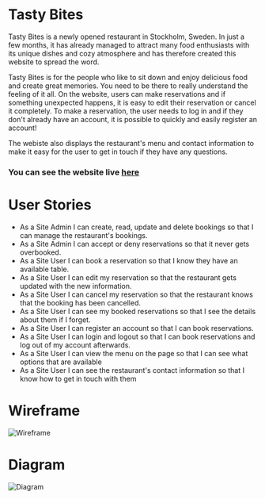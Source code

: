 # Tasty Bites

Tasty Bites is a newly opened restaurant in Stockholm, Sweden. In just a few months, it has already managed to attract many food enthusiasts with its unique dishes and cozy atmosphere and has therefore created this website to spread the word.

Tasty Bites is for the people who like to sit down and enjoy delicious food and create great memories. You need to be there to really understand the feeling of it all. On the website, users can make reservations and if something unexpected happens, it is easy to edit their reservation or cancel it completely. To make a reservation, the user needs to log in and if they don't already have an account, it is possible to quickly and easily register an account!

The webiste also displays the restaurant's menu and contact information to make it easy for the user to get in touch if they have any questions.

### You can see the website live [here](https://tasty-bites-rb-427304cf20b7.herokuapp.com/)

# User Stories

- As a Site Admin I can create, read, update and delete bookings so that I can manage the restaurant's bookings.
- As a Site Admin I can accept or deny reservations so that it never gets overbooked.
- As a Site User I can book a reservation so that I know they have an available table.
- As a Site User I can edit my reservation so that the restaurant gets updated with the new information.
- As a Site User I can cancel my reservation so that the restaurant knows that the booking has been cancelled.
- As a Site User I can see my booked reservations so that I see the details about them if I forget.
- As a Site User I can register an account so that I can book reservations.
- As a Site User I can login and logout so that I can book reservations and log out of my account afterwards.
- As a Site User I can view the menu on the page so that I can see what options that are available
- As a Site User I can see the restaurant's contact information so that I know how to get in touch with them

# Wireframe

![Wireframe](https://res.cloudinary.com/dpk2gl3yf/image/upload/v1700039333/tasty-bites-wireframe_p3nitr.png)

# Diagram

![Diagram](https://res.cloudinary.com/dpk2gl3yf/image/upload/v1700039333/diagram_srpazb.png)